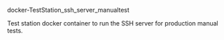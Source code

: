 docker-TestStation_ssh_server_manualtest

Test station docker container to run the SSH server for production manual tests.

